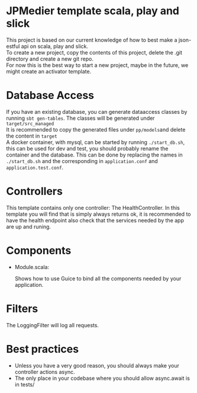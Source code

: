 JPMedier template scala, play and slick
=================================

This project is based on our current knowledge of how to best make a json-estful api on scala, play and slick.  
To create a new project, copy the contents of this project, delete the .git directory and create a new git repo.  
For now this is the best way to start a new project, maybe in the future, we might create an activator template.  

Database Access
===============
If you have an existing database, you can generate dataaccess classes by running `sbt gen-tables`. The classes will be generated under `target/src_managed`  
It is recommended to copy the generated files under `pp/models`and delete the content in `target`  
A docker container, with mysql, can be started by running `./start_db.sh`, this can be used for dev and test, you should probably rename the container and the database. This can be done by replacing the names in `./start_db.sh` and the corresponding in `application.conf` and `application.test.conf`.  

Controllers
===========

This template contains only one controller: The HealthController.
In this template you will find that is simply always returns ok, it is recommended to have the health endpoint also check that the services needed by the app are up and runing.


Components
==========

- Module.scala:

  Shows how to use Guice to bind all the components needed by your application.

Filters
=======
The LoggingFilter will log all requests.
 
Best practices
===============
 - Unless you have a very good reason, you should always make your controller actions async.
 - The only place in your codebase where you should allow async.await is in tests/
 
